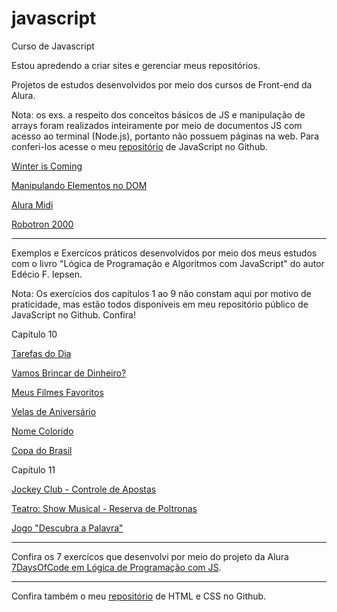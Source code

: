 # javascript
 Curso de Javascript

 Estou apredendo a criar sites e gerenciar meus repositórios.

 Projetos de estudos desenvolvidos por meio dos cursos de Front-end da Alura.

 <p>Nota: os exs. a respeito dos conceitos básicos de JS e manipulação de arrays foram realizados inteiramente por meio de documentos JS com acesso ao terminal (Node.js), portanto não possuem páginas na web. Para conferi-los acesse o meu <a href="https://github.com/Matheus-Pombeiro/javascript">repositório</a> de JavaScript no Github.</p>

 <a href="https://matheus-pombeiro.github.io/javascript/winter-is-coming/index.html">Winter is Coming</a>

 <a href="https://matheus-pombeiro.github.io/javascript/manipulando-elementos-dom/index.html">Manipulando Elementos no DOM</a>

 <a href="https://matheus-pombeiro.github.io/javascript/alura-midi/index.html">Alura Midi</a>

 <a href="https://matheus-pombeiro.github.io/javascript/robotron-2000/index.html">Robotron 2000</a>

 <hr>

 Exemplos e Exercícos práticos desenvolvidos por meio dos meus estudos com o livro "Lógica de Programação e Algoritmos com JavaScript" do autor Edécio F. Iepsen.

 <p>Nota: Os exercícios dos capítulos 1 ao 9 não constam aqui por motivo de praticidade, mas estão todos disponíveis em meu repositório público de JavaScript no Github. Confira!</p>

 <p>Capítulo 10</p>

 <a href="https://matheus-pombeiro.github.io/javascript/livrojs/cap10/ex10-1/index.html">Tarefas do Dia</a>

 <a href="https://matheus-pombeiro.github.io/javascript/livrojs/cap10/ex10-2/index.html">Vamos Brincar de Dinheiro?</a>

 <a href="https://matheus-pombeiro.github.io/javascript/livrojs/cap10/ex10-3/index.html">Meus Filmes Favoritos</a>

 <a href="https://matheus-pombeiro.github.io/javascript/livrojs/cap10/ex10-4/index.html">Velas de Aniversário</a>

 <a href="https://matheus-pombeiro.github.io/javascript/livrojs/cap10/ex10-5/index.html">Nome Colorido</a>

 <a href="https://matheus-pombeiro.github.io/javascript/livrojs/cap10/ex10-6/index.html">Copa do Brasil</a>

 <p>Capítulo 11</p>

 <a href="https://matheus-pombeiro.github.io/javascript/livrojs/cap11/ex11-1/index.html">Jockey Club - Controle de Apostas</a>

 <a href="https://matheus-pombeiro.github.io/javascript/livrojs/cap11/ex11-2/index.html">Teatro: Show Musical - Reserva de Poltronas</a>

 <a href="https://matheus-pombeiro.github.io/javascript/livrojs/cap11/ex11-3/index.html">Jogo "Descubra a Palavra"</a>

 <hr>

 <p>Confira os 7 exercícos que desenvolvi por meio do projeto da Alura <a href="https://github.com/Matheus-Pombeiro/javascript/tree/main/seven-days-of-code-alura-js">7DaysOfCode em Lógica de Programação com JS</a>.</p>

 <hr>

 <p>Confira também o meu <a href="https://matheus-pombeiro.github.io/html-css">repositório</a> de HTML e CSS no Github.</p>